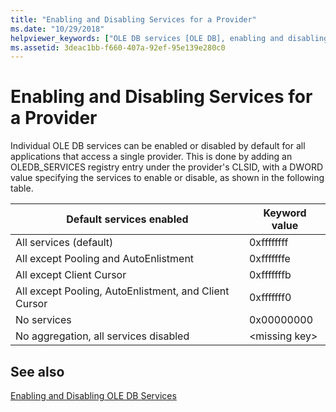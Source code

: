 ```yaml
---
title: "Enabling and Disabling Services for a Provider"
ms.date: "10/29/2018"
helpviewer_keywords: ["OLE DB services [OLE DB], enabling and disabling", "service providers [OLE DB]"]
ms.assetid: 3deac1bb-f660-407a-92ef-95e139e280c0
---
```

# Enabling and Disabling Services for a Provider

Individual OLE DB services can be enabled or disabled by default for all applications that access a single provider. This is done by adding an OLEDB_SERVICES registry entry under the provider's CLSID, with a DWORD value specifying the services to enable or disable, as shown in the following table.

|Default services enabled|Keyword value|
|------------------------------|-------------------|
|All services (default)|0xffffffff|
|All except Pooling and AutoEnlistment|0xfffffffe|
|All except Client Cursor|0xfffffffb|
|All except Pooling, AutoEnlistment, and Client Cursor|0xfffffff0|
|No services|0x00000000|
|No aggregation, all services disabled|\<missing key>|

## See also

[Enabling and Disabling OLE DB Services](../../data/oledb/enabling-and-disabling-ole-db-services.md)
